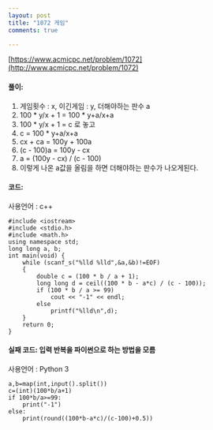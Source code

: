 ```yaml
---
layout: post
title: "1072 게임"
comments: true

---
```

[https://www.acmicpc.net/problem/1072](http://www.acmicpc.net/problem/1072)

#### **풀이:**
1. 게임횟수 : x,  이긴게임 : y,  더해야하는 판수 a
2. 100 * y/x + 1 = 100 * y+a/x+a
3. 100 * y/x + 1 = c 로 놓고
4. c = 100 * y+a/x+a
5. cx + ca = 100y + 100a
6. (c - 100)a = 100y - cx
7. a = (100y - cx) / (c - 100)
8. 이렇게 나온 a값을 올림을 하면 더해야하는 판수가 나오게된다.
 

#### **코드:**
사용언어 : c++
```
#include <iostream>
#include <stdio.h>
#include <math.h>
using namespace std;
long long a, b;
int main(void) {
	while (scanf_s("%lld %lld",&a,&b)!=EOF)
	{
		double c = (100 * b / a + 1);
		long long d = ceil((100 * b - a*c) / (c - 100));
		if (100 * b / a >= 99)
			cout << "-1" << endl;
		else
			printf("%lld\n",d);
	}
	return 0;
}
```

#### **실패 코드: 입력 반복을 파이썬으로 하는 방법을 모름**
사용언어 : Python 3
```
a,b=map(int,input().split())
c=(int)(100*b/a+1)
if 100*b/a>=99:
    print("-1")
else:
    print(round((100*b-a*c)/(c-100)+0.5))	
```